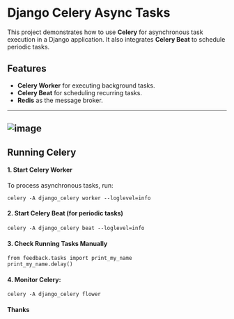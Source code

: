# Django Celery Async Tasks

This project demonstrates how to use **Celery** for asynchronous task execution in a Django application. It also integrates **Celery Beat** to schedule periodic tasks.

## Features
- **Celery Worker** for executing background tasks.
- **Celery Beat** for scheduling recurring tasks.
- **Redis** as the message broker.

---
![image](https://github.com/user-attachments/assets/781d2114-8dc1-4bac-a290-0654ec859238)
---

## Running Celery
#### 1. Start Celery Worker
To process asynchronous tasks, run:
  ```
  celery -A django_celery worker --loglevel=info
  ```
#### 2. Start Celery Beat (for periodic tasks)
  ```
  celery -A django_celery beat --loglevel=info
  ```
#### 3. Check Running Tasks Manually
  ```
  from feedback.tasks import print_my_name
  print_my_name.delay()
  ```
#### 4. Monitor Celery:
  ```
  celery -A django_celery flower
  ```

#### Thanks


